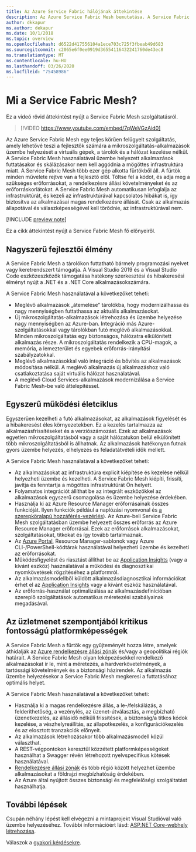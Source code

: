 ```yaml
---
title: Az Azure Service Fabric hálójának áttekintése
description: Az Azure Service Fabric Mesh bemutatása. A Service Fabric Mesh használatával anélkül helyezheti üzembe és skálázhatja az alkalmazást, hogy aggódnia kellene az alkalmazás infrastrukturális igényei miatt.
author: dkkapur
ms.author: dekapur
ms.date: 10/1/2018
ms.topic: overview
ms.openlocfilehash: d6522d417556104a1ece703c725f3fbeab49d683
ms.sourcegitcommit: c2065e6f0ee0919d36554116432241760de43ec8
ms.translationtype: MT
ms.contentlocale: hu-HU
ms.lasthandoff: 03/26/2020
ms.locfileid: "75458986"
---
```

# <a name="what-is-service-fabric-mesh"></a>Mi a Service Fabric Mesh?

Ez a videó rövid áttekintést nyújt a Service Fabric Mesh szolgáltatásról.
> [!VIDEO https://www.youtube.com/embed/7qWeVGzAid0]

Az Azure Service Fabric Mesh egy teljes körűen felügyelt szolgáltatás, amely lehetővé teszi a fejlesztők számára a mikroszolgáltatás-alkalmazások üzembe helyezését a virtuális gépek, a tárolók és a hálózat kezelése nélkül. A Service Fabric Mesh használatával üzembe helyezett alkalmazások futtatásakor és skálázásakor nem kell aggódnia a mögöttes infrastruktúra miatt.  A Service Fabric Mesh több ezer gép alkotta fürtökből áll.  A fürtök minden művelete rejtve van a fejlesztő elől. Töltse fel a kódot, és adja meg a szükséges erőforrásokat, a rendelkezésre állási követelményeket és az erőforráskorlátokat.  A Service Fabric Mesh automatikusan lefoglalja az infrastruktúrát, és kezeli az infrastruktúrával kapcsolatos hibákat is, így biztosítva az alkalmazásai magas rendelkezésre állását. Csak az alkalmazás állapotával és válaszképességével kell törődnie, az infrastruktúrával nem.  

[!INCLUDE [preview note](./includes/include-preview-note.md)]

Ez a cikk áttekintést nyújt a Service Fabric Mesh fő előnyeiről.

## <a name="great-developer-experience"></a>Nagyszerű fejlesztői élmény

A Service Fabric Mesh a tárolókon futtatható bármely programozási nyelvet vagy keretrendszert támogatja. A Visual Studio 2019 és a Visual Studio Code eszközeszközök támogatása hatékony szerkesztési és hibakeresési élményt nyújt a .NET és a .NET Core alkalmazásokszámára. 

A Service Fabric Mesh használatával a következőket teheti:

- Meglévő alkalmazások „átemelése” tárolókba, hogy modernizálhassa és nagy mennyiségben futtathassa az aktuális alkalmazásokat.
- Új mikroszolgáltatás-alkalmazások létrehozása és üzembe helyezése nagy mennyiségben az Azure-ban.  Integráció más Azure-szolgáltatásokkal vagy tárolókban futó meglévő alkalmazásokkal. Minden mikroszolgáltatás egy biztonságos, hálózatra elkülönített alkalmazás része. A mikroszolgáltatás rendelkezik a CPU-magok, a memória, a lemezterület és egyebek erőforrás-irányítási szabályzatokkal.
- Meglévő alkalmazásokkal való integráció és bővítés az alkalmazások módosítása nélkül. A meglévő alkalmazás új alkalmazáshoz való csatlakoztatása saját virtuális hálózat használatával.  
- A meglévő Cloud Services-alkalmazások modernizálása a Service Fabric Mesh-be való áttelepítéssel.  

## <a name="simple-operational-lifecycle"></a>Egyszerű működési életciklus

Egyszerűen kezelheti a futó alkalmazásokat, az alkalmazások figyelését és a hibakeresést éles környezetekben. Ez a kezelés tartalmazza az alkalmazásfrissítéseket és a verziószámozást. Ezek az alkalmazások egyetlen mikroszolgáltatásból vagy a saját hálózatukon belül elkülönített több mikroszolgáltatásból is állhatnak. Az alkalmazások hatékonyan futnak gyors üzembe helyezés, elhelyezés és feladatátvételi idők mellett.

A Service Fabric Mesh használatával a következőket teheti:

- Az alkalmazásokat az infrastruktúra explicit kiépítése és kezelése nélkül helyezheti üzembe és kezelheti.  A Service Fabric Mesh kiépíti, frissíti, javítja és fenntartja a mögöttes infrastruktúrát Ön helyett.
- Folyamatos integrációt állíthat be az integrált eszközökkel az alkalmazások egyszerű csomagolása és üzembe helyezése érdekében.
- Használja ki az Azure Resource Manager erőforrásainak összes funkcióját. Ilyen funkciók például a naplózási nyomvonal és [a szerepköralapú hozzáférés-vezérlés](/azure/role-based-access-control/overview)). Az Azure-beli Service Fabric Mesh szolgáltatásban üzembe helyezett összes erőforrás az Azure Resource Manager erőforrásai. Ezek az erőforrások alkalmazásokat, szolgáltatásokat, titkokat és így tovább tartalmaznak.
- Az [Azure Portal](https://portal.azure.com), Resource Manager-sablonok vagy Azure CLI-/PowerShell-kódtárak használatával helyezheti üzembe és kezelheti az erőforrásokat.
- Működésfigyelést és riasztást állíthat be az [Application Insights](/azure/application-insights/) (vagy a kívánt eszköz) használatával a működési és diagnosztikai nyomkövetések rögzítéséhez a platformról.
- Az alkalmazásmodellből küldött alkalmazásdiagnosztikai információkat érhet el az [Application Insights](/azure/application-insights/) vagy a kívánt eszköz használatával.
- Az erőforrás-használat optimalizálása az alkalmazásdefinícióban szereplő szolgáltatások automatikus méretezési szabályainak megadásával.

## <a name="mission-critical-platform-capabilities"></a>Az üzletmenet szempontjából kritikus fontosságú platformképességek

A Service Fabric Mesh a fürtök egy gyűjteményét hozza létre, amelyek áthidalják az [Azure rendelkezésre állási zónák](/azure/availability-zones/az-overview) és/vagy a geopolitikai régiók határait. A Service Fabric Mesh olyan leképezésekkel rendelkező alkalmazásokat ír le, mint a méretezés, a hardverkövetelmények, a tartóssági követelmények és a biztonsági házirendek.  Az alkalmazás üzembe helyezésekor a Service Fabric Mesh megkeresi a futtatásához optimális helyet.

A Service Fabric Mesh használatával a következőket teheti:

- Használja ki a magas rendelkezésre állás, a le-/felskálázás, a felderíthetőség, a vezénylés, az üzenet-útválasztás, a megbízható üzenetkezelés, az állásidő nélküli frissítések, a biztonság/a titkos kódok kezelése, a vészhelyreállítás, az állapotkezelés, a konfigurációkezelés és az elosztott tranzakciók előnyeit.
- Az alkalmazások létrehozásakor több alkalmazásmodell közül választhat.
- A REST-végpontokon keresztül közzétett platformképességeket használhat a Swagger révén létrehozott nyelvspecifikus kötések használatával.
- [Rendelkezésre állási zónák](/azure/availability-zones/az-overview) és több régió között helyezhet üzembe alkalmazásokat a földrajzi megbízhatóság érdekében.
- Az Azure által nyújtott összes biztonsági és megfelelőségi szolgáltatást használhatja.

## <a name="next-steps"></a>További lépések

Csupán néhány lépést kell elvégezni a mintaprojekt Visual Studióval való üzembe helyezéséhez. További információért lásd: [ASP.NET Core-webhely létrehozása](service-fabric-mesh-quickstart-dotnet-core.md). 

Válaszok a [gyakori kérdésekre](service-fabric-mesh-faq.md).


<!-- Links -->

[service-fabric-overview]: ../service-fabric/service-fabric-overview.md
